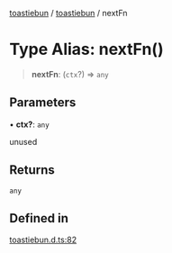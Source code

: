 [toastiebun](../wiki/globals) / [toastiebun](../wiki/Namespace.toastiebun) / nextFn

# Type Alias: nextFn()

> **nextFn**: (`ctx`?) => `any`

## Parameters

• **ctx?**: `any`

unused

## Returns

`any`

## Defined in

[toastiebun.d.ts:82](https://github.com/IsCoffeeTho/toastiebun/blob/68db60f7ee85daa2fa2dfd3ba3c6e7fae88c338b/src/toastiebun.d.ts#L82)
